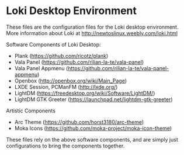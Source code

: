 # Loki Desktop Environment

These files are the configuration files for the Loki desktop environment.  More information about Loki at http://newtoslinux.weebly.com/loki.html

Software Components of Loki Desktop:
  - Plank (https://github.com/ricotz/plank)
  - Vala Panel (https://github.com/rilian-la-te/vala-panel)
  - Vala Panel Appmenu (https://github.com/rilian-la-te/vala-panel-appmenu)
  - Openbox (http://openbox.org/wiki/Main_Page)
  - LXDE Session, PCManFM (http://lxde.org/)
  - LightDM (https://freedesktop.org/wiki/Software/LightDM/)
  - LightDM GTK Greeter (https://launchpad.net/lightdm-gtk-greeter)

Artistic Components
  - Arc Theme (https://github.com/horst3180/arc-theme)
  - Moka Icons (https://github.com/moka-project/moka-icon-theme)

These files rely on the above software components, and are simply just configurations to bring the components together.
